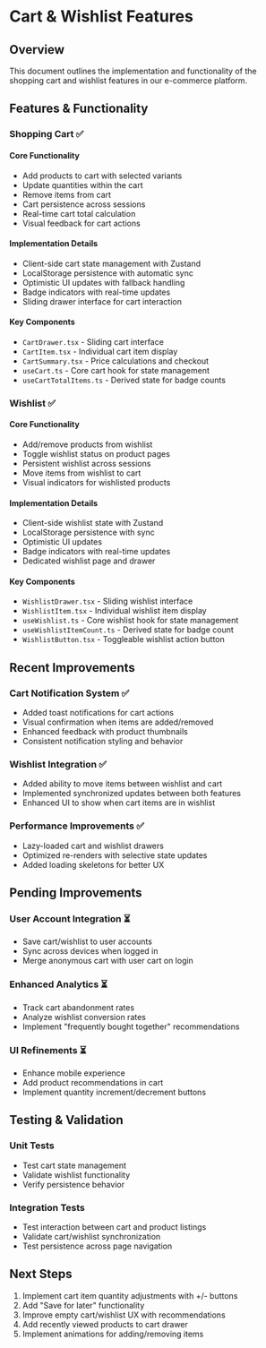 # Cart & Wishlist Features

## Overview
This document outlines the implementation and functionality of the shopping cart and wishlist features in our e-commerce platform.

## Features & Functionality

### Shopping Cart ✅

#### Core Functionality
- Add products to cart with selected variants
- Update quantities within the cart
- Remove items from cart
- Cart persistence across sessions
- Real-time cart total calculation
- Visual feedback for cart actions

#### Implementation Details
- Client-side cart state management with Zustand
- LocalStorage persistence with automatic sync
- Optimistic UI updates with fallback handling
- Badge indicators with real-time updates
- Sliding drawer interface for cart interaction

#### Key Components
- `CartDrawer.tsx` - Sliding cart interface
- `CartItem.tsx` - Individual cart item display
- `CartSummary.tsx` - Price calculations and checkout
- `useCart.ts` - Core cart hook for state management
- `useCartTotalItems.ts` - Derived state for badge counts

### Wishlist ✅

#### Core Functionality
- Add/remove products from wishlist
- Toggle wishlist status on product pages
- Persistent wishlist across sessions
- Move items from wishlist to cart
- Visual indicators for wishlisted products

#### Implementation Details
- Client-side wishlist state with Zustand
- LocalStorage persistence with sync
- Optimistic UI updates
- Badge indicators with real-time updates
- Dedicated wishlist page and drawer

#### Key Components
- `WishlistDrawer.tsx` - Sliding wishlist interface
- `WishlistItem.tsx` - Individual wishlist item display
- `useWishlist.ts` - Core wishlist hook for state management
- `useWishlistItemCount.ts` - Derived state for badge count
- `WishlistButton.tsx` - Toggleable wishlist action button

## Recent Improvements

### Cart Notification System ✅
- Added toast notifications for cart actions
- Visual confirmation when items are added/removed
- Enhanced feedback with product thumbnails
- Consistent notification styling and behavior

### Wishlist Integration ✅
- Added ability to move items between wishlist and cart
- Implemented synchronized updates between both features
- Enhanced UI to show when cart items are in wishlist

### Performance Improvements ✅
- Lazy-loaded cart and wishlist drawers
- Optimized re-renders with selective state updates
- Added loading skeletons for better UX

## Pending Improvements

### User Account Integration ⏳
- Save cart/wishlist to user accounts
- Sync across devices when logged in
- Merge anonymous cart with user cart on login

### Enhanced Analytics ⏳
- Track cart abandonment rates
- Analyze wishlist conversion rates
- Implement "frequently bought together" recommendations

### UI Refinements ⏳
- Enhance mobile experience
- Add product recommendations in cart
- Implement quantity increment/decrement buttons

## Testing & Validation

### Unit Tests
- Test cart state management
- Validate wishlist functionality
- Verify persistence behavior

### Integration Tests
- Test interaction between cart and product listings
- Validate cart/wishlist synchronization
- Test persistence across page navigation

## Next Steps

1. Implement cart item quantity adjustments with +/- buttons
2. Add "Save for later" functionality
3. Improve empty cart/wishlist UX with recommendations
4. Add recently viewed products to cart drawer
5. Implement animations for adding/removing items 